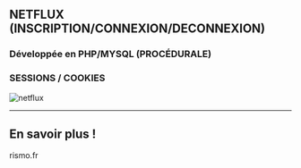 ## NETFLUX (INSCRIPTION/CONNEXION/DECONNEXION)

### Développée en PHP/MYSQL (PROCÉDURALE)
###  SESSIONS / COOKIES 
 


![netflux](https://rismo.fr/apps/netflux/)

---
## En savoir plus !
rismo.fr
